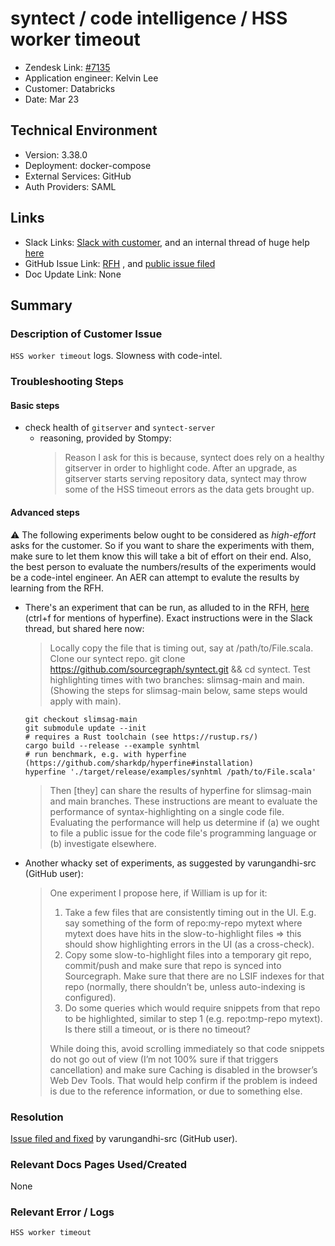 
# syntect / code intelligence / HSS worker timeout <!-- Ticket Title  Hint: include keywords to make it searchable -->

- Zendesk Link: [#7135](https://sourcegraph.zendesk.com/agent/tickets/7135)
- Application engineer: Kelvin Lee
- Customer: Databricks <!-- Redact if this contains personally identifying information -->
- Date: Mar 23

<!-- Data populated from integration, speak to Ben Gordon or Michael Bali if not working -->
<!-- During Internal team trial, fill missing data manually (we are waiting for all data to sync) -->

## Technical Environment
- Version: ​3.38.0
- Deployment: docker-compose
- External Services: GitHub
- Auth Providers: SAML


## Links
<!-- Data for application engineer manual entry -->
- Slack Links: [Slack with customer](https://sourcegraph.slack.com/archives/C02UM8A9M2R/p1648083106790159), and an internal thread of huge help [here](https://sourcegraph.slack.com/archives/CHXHX7XAS/p1648790924079399) 
- GitHub Issue Link: [RFH](https://github.com/sourcegraph/customer/issues/801) , and [public issue filed](https://github.com/sourcegraph/sourcegraph/issues/33697)
- Doc Update Link: None

## Summary
### Description of Customer Issue
`HSS worker timeout` logs. Slowness with code-intel.
 
### Troubleshooting Steps
#### Basic steps
- check health of `gitserver` and `syntect-server`
  - reasoning, provided by Stompy: 
    > Reason I ask for this is because, syntect does rely on a healthy gitserver in order to highlight code. After an upgrade, as gitserver starts serving repository data, syntect may throw some of the HSS timeout errors as the data gets brought up.

#### Advanced steps
:warning: The following experiments below ought to be considered as _high-effort_ asks for the customer. So if you want to share the experiments with them, make sure to let them know this will take a bit of effort on their end. Also, the best person to evaluate the numbers/results of the experiments would be a code-intel engineer. An AER can attempt to evalute the results by learning from the RFH.

- There's an experiment that can be run, as alluded to in the RFH, [here](https://github.com/sourcegraph/customer/issues/801#issuecomment-1090499211) (ctrl+f for mentions of hyperfine). Exact instructions were in the Slack thread, but shared here now:
  > Locally copy the file that is timing out, say at /path/to/File.scala.
  > Clone our syntect repo. git clone https://github.com/sourcegraph/syntect.git && cd syntect.
  > Test highlighting times with two branches: slimsag-main and main. (Showing the steps for slimsag-main below, same steps would apply with main).
  ```
  git checkout slimsag-main
  git submodule update --init
  # requires a Rust toolchain (see https://rustup.rs/)
  cargo build --release --example synhtml
  # run benchmark, e.g. with hyperfine (https://github.com/sharkdp/hyperfine#installation)
  hyperfine './target/release/examples/synhtml /path/to/File.scala'
  ```
  > Then [they] can share the results of hyperfine for slimsag-main and main branches.
  > These instructions are meant to evaluate the performance of syntax-highlighting on a single code file. Evaluating the performance will help us determine if (a) we ought to file a public issue for the code file's programming language or (b) investigate elsewhere.
- Another whacky set of experiments, as suggested by varungandhi-src (GitHub user):
  > One experiment I propose here, if William is up for it:
  >  1. Take a few files that are consistently timing out in the UI. E.g. say something of the form of repo:my-repo mytext where mytext does have hits in the slow-to-highlight files => this should show highlighting errors in the UI (as a cross-check).
  >  1. Copy some slow-to-highlight files into a temporary git repo, commit/push and make sure that repo is synced into Sourcegraph. Make sure that there are no LSIF indexes for that repo (normally, there shouldn’t be, unless auto-indexing is configured).
  >  1. Do some queries which would require snippets from that repo to be highlighted, similar to step 1 (e.g. repo:tmp-repo mytext). Is there still a timeout, or is there no timeout?
  > 
  > While doing this, avoid scrolling immediately so that code snippets do not go out of view (I’m not 100% sure if that triggers cancellation) and make sure Caching is disabled in the browser’s Web Dev Tools.
  > That would help confirm if the problem is indeed is due to the reference information, or due to something else.

### Resolution
[Issue filed and fixed](https://github.com/sourcegraph/sourcegraph/issues/33697) by varungandhi-src (GitHub user). 

### Relevant Docs Pages Used/Created
None

### Relevant Error / Logs
`HSS worker timeout`

<!-- Please redact keys, tokens, and personal identifying information -->


<!-- Once complete, upload a copy to https://github.com/sourcegraph/support-tools-internal/tree/main/resolved-tickets as a .md file -->
<!-- Name the file 7135.md -->
